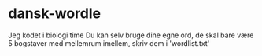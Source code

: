 # dansk-wordle
Jeg kodet i biologi time
Du kan selv bruge dine egne ord, de skal bare være 5 bogstaver med mellemrum imellem, skriv dem i 'wordlist.txt'
